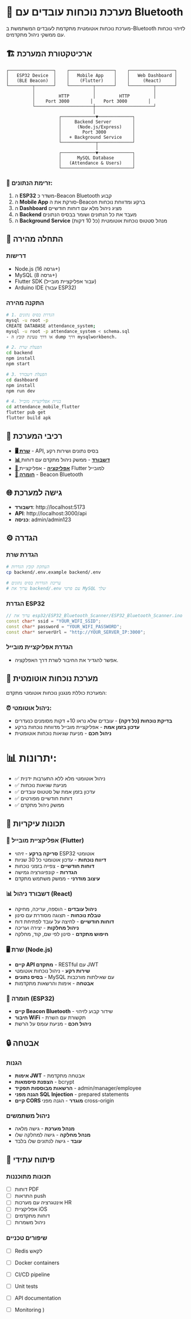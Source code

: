 # 🏢 מערכת נוכחות עובדים עם Bluetooth

מערכת נוכחות אוטומטית מתקדמת לעובדים המשתמשת ב-Bluetooth לזיהוי נוכחות עם ממשקי ניהול מתקדמים.

## 🏗️ ארכיטקטורת המערכת

```
┌─────────────────┐    ┌─────────────────┐    ┌─────────────────┐
│   ESP32 Device  │    │   Mobile App    │    │   Web Dashboard │
│   (BLE Beacon)  │    │    (Flutter)    │    │     (React)     │
└─────────┬───────┘    └─────────┬───────┘    └─────────┬───────┘
          │                      │                      │
          │         HTTP         │         HTTP         │
          │    Port 3000        │    Port 3000        │
          └──────────────────────┼──────────────────────┘
                                 │
                    ┌─────────────▼─────────────┐
                    │     Backend Server        │
                    │      (Node.js/Express)    │
                    │        Port 3000          │
                    │   + Background Service    │
                    └─────────────┬─────────────┘
                                  │
                    ┌─────────────▼─────────────┐
                    │      MySQL Database       │
                    │   (Attendance & Users)    │
                    └───────────────────────────┘
```

### 🔄 זרימת הנתונים:
1. ה **ESP32** משדר כ-Beacon Bluetooth קבוע
2. ה **Mobile App** סורקת את ה-Beacon ברקע ומדווחת נוכחות
3. ה **Dashboard** מציג ניהול מלא עם דוחות חודשיים
4. ה **Backend** מעבד את כל הנתונים ושומר בבסיס הנתונים
5. ה **Background Service** מנהל סטטוס נוכחות אוטומטית (כל 10 דקות)

## 🚀 התחלה מהירה

### דרישות
- Node.js (גרסה 16+)
- MySQL (גרסה 8+)
- Flutter SDK (עבור אפליקציית מובייל)
- Arduino IDE (עבור ESP32)

### התקנה מהירה
```bash
# 1. הגדרת בסיס נתונים
mysql -u root -p
CREATE DATABASE attendance_system;
mysql -u root -p attendance_system < schema.sql
- או דרך טעינת קובץ ה dump דרך mysqlworkbench.

# 2. הפעלת שרת
cd backend
npm install
npm start

# 3. הפעלת דשבורד
cd dashboard
npm install
npm run dev

# 4. בניית אפליקציית מובייל
cd attendance_mobile_flutter
flutter pub get
flutter build apk
```

## 📁 רכיבי המערכת

- **[🖥️ שרת](backend/README.md)** - API, בסיס נתונים ושירות רקע
- **[📊 דשבורד](dashboard/README.md)** - ממשק ניהול מתקדם עם דוחות
- **[📱 אפליקציה](mobile/README.md)** - אפליקציית Flutter למובייל
- **[🔧 חומרה](arduino/README.md)** - Beacon Bluetooth

## 🌐 גישה למערכת

- **דשבורד**: http://localhost:5173
- **API**: http://localhost:3000/api
- **כניסה**: admin/admin123

## ⚙️ הגדרה

### הגדרת שרת
```bash
# העתקת קובץ הגדרות
cp backend/.env.example backend/.env

# עריכת הגדרות בסיס נתונים
# ערוך את backend/.env עם פרטי MySQL שלך
```

### הגדרת ESP32
```cpp
// ערוך את esp32/ESP32_Bluetooth_Scanner/ESP32_Bluetooth_Scanner.ino
const char* ssid = "YOUR_WIFI_SSID";
const char* password = "YOUR_WIFI_PASSWORD";
const char* serverUrl = "http://YOUR_SERVER_IP:3000";
```

### הגדרת אפליקציית מובייל
- אפשר להגדיר את החיבור לשרת דרך האפלקציה.
## 🤖 מערכת נוכחות אוטומטית

המערכת כוללת מנגנון נוכחות אוטומטי מתקדם:

### ⏰ ניהול אוטומטי:
- **בדיקת נוכחות (כל דקה)** - עובדים שלא נראו 10+ דקות מסומנים כנעדרים
- **עדכון בזמן אמת** - אפליקציית מובייל מדווחת נוכחות ברקע
- **ניהול חכם** - מניעת שגיאות נוכחות אוטומטית

# 📊 יתרונות:
- ✅ ניהול אוטומטי מלא ללא התערבות ידנית
- ✅ מניעת שגיאות נוכחות
- ✅ עדכון בזמן אמת של סטטוס עובדים
- ✅ דוחות חודשיים מפורטים
- ✅ ממשק ניהול מתקדם

## 🎯 תכונות עיקריות

### 📱 אפליקציית מובייל (Flutter)
- **סריקה ברקע** - זיהוי ESP32 אוטומטי
- **דיווח נוכחות** - עדכון אוטומטי כל 30 שניות
- **דוחות חודשיים** - צפייה בזמני נוכחות
- **הגדרות** - קונפיגורציה גמישה
- **עיצוב מודרני** - ממשק משתמש מתקדם

### 📊 דשבורד ניהול (React)
- **ניהול עובדים** - הוספה, עריכה, מחיקה
- **טבלת נוכחות** - תצוגה מסודרת עם סינון
- **דוחות חודשיים** - לחיצה על עובד לפתיחת דוח
- **ניהול מחלקות** - יצירה ועריכה
- **חיפוש מתקדם** - סינון לפי שם, קוד, מחלקה

### 🖥️ שרת (Node.js)
- **קיים API מתקדם** - RESTful עם JWT
- **שירות רקע** - ניהול נוכחות אוטומטי
- **בסיס נתונים** - MySQL עם שאילתות מורכבות
- **אבטחה** - אימות והרשאות מתקדמות

### 🔧 חומרה (ESP32)
- **קיים Beacon Bluetooth** - שידור קבוע לזיהוי
- **חיבור WiFi** - תקשורת עם השרת
- **ניהול חכם** - מניעת עומס על הרשת


## 🔒 אבטחה

### הגנות
- **אימות JWT** - אבטחה מתקדמת
- **הצפנת סיסמאות** - bcrypt
- **הרשאות מבוססות תפקיד** - admin/manager/employee
- **הגנה מפני SQL Injection** - prepared statements
- **קיים CORS מוגדר** - הגנה מפני cross-origin

### ניהול משתמשים
- **מנהל מערכת** - גישה מלאה
- **מנהל מחלקה** - גישה למחלקה שלו
- **עובד** - גישה לנתונים שלו בלבד

## 🚀 פיתוח עתידי

### תכונות מתוכננות
- [ ] דוחות PDF
- [ ] התראות push
- [ ] אינטגרציה עם מערכות HR
- [ ] אפליקציית iOS
- [ ] דוחות מתקדמים
- [ ] ניהול משמרות

### שיפורים טכניים
- [ ] Redis לקאש
- [ ] Docker containers
- [ ] CI/CD pipeline
- [ ] Unit tests
- [ ] API documentation
- [ ] Monitoring
)




